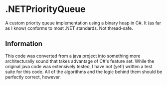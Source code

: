 # .NETPriorityQueue
 A custom priority queue implementation using a binary heap in C#. It (as far as I know) conforms to most .NET standards. Not thread-safe.

## Information
This code was converted from a java project into something more architecturally sound that takes advantage of C#'s feature set. While the original java code was extensively tested, I have not (yet!) written a test suite for this code. All of the algorithms and the logic behind them should be perfectly correct, however.
